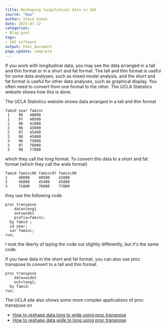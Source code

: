 ```yaml
---
title: Reshaping longitudinal data in SAS
source: "New"
author: Steve Simon
date: 2023-07-22
categories:
- Blog post
tags:
- SAS software
output: html_document
page_update: complete
---
```


If you work with longitudinal data, you may see the data arranged in a tall and thin format or in a short and fat format. The tall and thin format is useful for some data analyses, such as mixed model analysis, and the short and fat format is useful for other data analyses, such as graphical display. You often need to convert from one format to the other. The UCLA Statistics website shows how this is done.

<!---more--->

The UCLA Statistics website shows data arranged in a tall and thin format 

```
famid year faminc 
 1    96   40000 
 1    97   40500 
 1    98   41000 
 2    96   45000 
 2    97   45400 
 2    98   45800 
 3    96   75000 
 3    97   76000 
 3    98   77000
```

which they call the long format. To convert this data to a short and fat format (which they call the wide format)

```
famid faminc96 faminc97 faminc98 
1     40000    40500    41000 
2     45000    45400    45800 
3     75000    76000    77000 
```

they use the following code

```
proc transpose
    data=long1
    out=wide1
    prefix=faminc;
  by famid ;
  id year;
  var faminc;
run;
```

I took the liberty of laying the code out slightly differently, but it's the same code.

If you have data in the short and fat format, you can also use proc transpose to convert to a tall and thin format.

```
proc transpose
    data=wide1
    out=long1;
  by famid;
run;
```

The UCLA site also shows some more complex applications of proc transpose on

+ [How to reshape data long to wide using proc transpose][ucl1]
+ [How to reshape data wide to long using proc transpose][ucl2]

[ucl1]: https://stats.oarc.ucla.edu/sas/modules/how-to-reshape-data-long-to-wide-using-proc-transpose/
[ucl2]: https://stats.oarc.ucla.edu/sas/modules/how-to-reshape-data-wide-to-long-using-proc-transpose/
